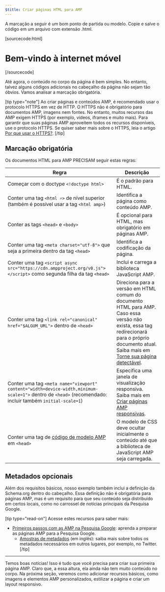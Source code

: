 ```yaml
---
$title: Criar páginas HTML para AMP
---
```


A marcação a seguir é um bom ponto de partida ou modelo.
Copie e salve o código em um arquivo com extensão .html.

[sourcecode:html]

<!doctype html>
<html amp lang="en">
  <head>
    <meta charset="utf-8">
    <script async src="https://cdn.ampproject.org/v0.js"></script>
    <title>Hello, AMP</title>
    <link rel="canonical" href="{{doc.url}}">
    <meta name="viewport" content="width=device-width,minimum-scale=1,initial-scale=1">
    <script type="application/ld+json">
      {
        "@context": "http://schema.org",
        "@type": "NewsArticle",
        "headline": "Open-source framework for publishing content",
        "datePublished": "2015-10-07T12:02:41Z",
        "image": [
          "logo.jpg"
        ]
      }
    </script>
    <style amp-boilerplate>body{-webkit-animation:-amp-start 8s steps(1,end) 0s 1 normal both;-moz-animation:-amp-start 8s steps(1,end) 0s 1 normal both;-ms-animation:-amp-start 8s steps(1,end) 0s 1 normal both;animation:-amp-start 8s steps(1,end) 0s 1 normal both}@-webkit-keyframes -amp-start{from{visibility:hidden}to{visibility:visible}}@-moz-keyframes -amp-start{from{visibility:hidden}to{visibility:visible}}@-ms-keyframes -amp-start{from{visibility:hidden}to{visibility:visible}}@-o-keyframes -amp-start{from{visibility:hidden}to{visibility:visible}}@keyframes -amp-start{from{visibility:hidden}to{visibility:visible}}</style><noscript><style amp-boilerplate>body{-webkit-animation:none;-moz-animation:none;-ms-animation:none;animation:none}</style></noscript>
  </head>
  <body>
    <h1>Bem-vindo à internet móvel</h1>
  </body>
</html>
[/sourcecode]

Até agora, o conteúdo no corpo da página é bem simples. No entanto, talvez alguns códigos adicionais no cabeçalho da página não sejam tão óbvios. Vamos analisar a marcação obrigatória.

[tip type="note"]
Ao criar páginas e conteúdos AMP, é recomendado usar o protocolo HTTPS em vez de HTTP. O HTTPS não é obrigatório para documentos AMP, imagens nem fontes. No entanto, muitos recursos das AMP exigem HTTPS (por exemplo, vídeos, iframes e muito mais). Para garantir que suas páginas AMP aproveitem todos os recursos disponíveis, use o protocolo HTTPS. Se quiser saber mais sobre o HTTPS, leia o artigo [Por que usar o HTTPS?](https://developers.google.com/web/fundamentals/security/encrypt-in-transit/why-https).
[/tip]

## Marcação obrigatória

Os documentos HTML para AMP PRECISAM seguir estas regras:

| Regra                                                                                                                                                   | Descrição                                                                                                                                                                                                                                                                        |
| ------------------------------------------------------------------------------------------------------------------------------------------------------- | -------------------------------------------------------------------------------------------------------------------------------------------------------------------------------------------------------------------------------------------------------------------------------- |
| Começar com o doctype `<!doctype html>`                                                                                                                 | É o padrão para HTML.                                                                                                                                                                                                                                                            |
| Conter uma tag `<html ⚡>` de nível superior <br>(também é possível usar a tag `<html amp>`)                                                            | Identifica a página como conteúdo AMP.                                                                                                                                                                                                                                           |
| Conter as tags `<head>` e `<body>`                                                                                                                      | É opcional para HTML, mas obrigatório em páginas AMP.                                                                                                                                                                                                                            |
| Conter uma tag `<meta charset="utf-8">` que seja a primeira dentro da tag `<head>`                                                                      | Identifica a codificação da página.                                                                                                                                                                                                                                              |
| Conter uma tag `<script async src="https://cdn.ampproject.org/v0.js"></script>` como segunda filha da tag `<head>`                                      | Inclui e carrega a biblioteca JavaScript AMP.                                                                                                                                                                                                                                    |
| Conter uma tag `<link rel="canonical" href="$ALGUM_URL">` dentro de `<head>`                                                                            | Direciona para a versão em HTML comum do documento HTML para AMP. Caso essa versão não exista, essa tag redirecionará para o próprio documento atual. Saiba mais em [Torne sua página detectável](../../../../documentation/guides-and-tutorials/optimize-measure/discovery.md). |
| Conter uma tag `<meta name="viewport" content="width=device-width,minimum-scale=1">` dentro de `<head>` (recomendado: incluir também `initial-scale=1`) | Especifica uma janela de visualização responsiva. Saiba mais em [Criar páginas AMP responsivas](../../../../documentation/guides-and-tutorials/develop/style_and_layout/responsive_design.md).                                                                                   |
| Conter uma tag de [código de modelo AMP](../../../../documentation/guides-and-tutorials/learn/spec/amp-boilerplate.md) em `<head>`                      | O modelo de CSS deve ocultar inicialmente o conteúdo até que a biblioteca de JavaScript AMP seja carregada.                                                                                                                                                                      |

## Metadados opcionais

Além dos requisitos básicos, nosso exemplo também inclui a definição da Schema.org dentro do cabeçalho. Essa definição não é obrigatória para páginas AMP, mas é um requisito para que seu conteúdo seja distribuído em certos locais, como no carrossel de notícias principais da Pesquisa Google.

[tip type="read-on"] Acesse estes recursos para saber mais:

- [Primeiros passos com as AMP na Pesquisa Google](https://developers.google.com/amp/docs): aprenda a preparar as páginas AMP para a Pesquisa Google.
  - [Amostras de metadados](https://github.com/ampproject/amphtml/tree/master/examples/metadata-examples) (em inglês): saiba mais sobre todos os metadados necessários em outros lugares, por exemplo, no Twitter.
    [/tip]

<hr>

Temos boas notícias! Isso é tudo que você precisa para criar sua primeira página AMP. Claro que, a essa altura, ela ainda não tem muito conteúdo no corpo. Na próxima seção, veremos como adicionar recursos básicos, como imagens e elementos AMP personalizados, estilizar a página e criar um layout responsivo.
